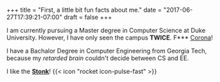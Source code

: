 +++
title = "First, a little bit fun facts about me."
date = "2017-06-27T17:39:21-07:00"
draft = false
+++


I am currently pursuing a Master degree in Computer Science at Duke University. However, I have only seen the campus **TWICE**. F*** [Corona](https://en.wikipedia.org/wiki/COVID-19_pandemic)!

I have a Bachalor Degree in Computer Engineering from Georgia Tech, because my _retarded brain_ couldn't decide between CS and EE.

I like the **[Stonk](https://en.wikipedia.org/wiki/R/wallstreetbets)**! {{< icon "rocket icon-pulse-fast" >}}
